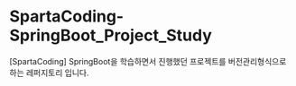 # SpartaCoding-SpringBoot_Project_Study
[SpartaCoding] SpringBoot을 학습하면서 진행했던 프로젝트를 버전관리형식으로 하는 레퍼지토리 입니다.
